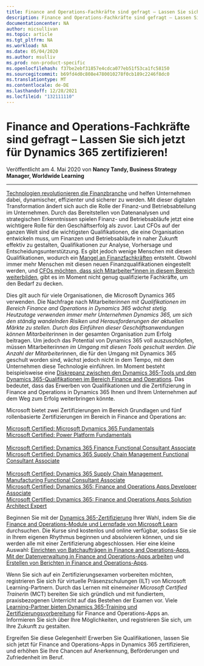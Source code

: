 ```yaml
---
title: Finance and Operations-Fachkräfte sind gefragt – Lassen Sie sich jetzt für Dynamics 365 zertifizieren! | Microsoft-Dokumentation
description: Finance and Operations-Fachkräfte sind gefragt – Lassen Sie sich jetzt für Dynamics 365 zertifizieren!
documentationcenter: NA
author: micsullivan
ms.topic: article
ms.tgt_pltfrm: NA
ms.workload: NA
ms.date: 05/04/2020
ms.author: msulliv
ms.prod: non-product-specific
ms.openlocfilehash: f37be2ebf31857e4cdca077eb51f53ca1fc58150
ms.sourcegitcommit: b69fd4d0c808e4780010278f0cb189c2246f8dc0
ms.translationtype: MT
ms.contentlocale: de-DE
ms.lasthandoff: 12/28/2021
ms.locfileid: "132111110"
---
```

# <a name="finance-and-operations-skills-needed-get-certified-in-dynamics-365-now"></a>Finance and Operations-Fachkräfte sind gefragt – Lassen Sie sich jetzt für Dynamics 365 zertifizieren!

Veröffentlicht am 4. Mai 2020 von **Nancy Tandy, Business Strategy Manager, Worldwide Learning**

___

[Technologien revolutionieren die Finanzbranche](https://cloudblogs.microsoft.com/dynamics365/bdm/2018/10/19/6-trends-that-will-redefine-finance-in-2019/) und helfen Unternehmen dabei, dynamischer, effizienter und sicherer zu werden. Mit dieser digitalen Transformation ändert sich auch die Rolle der Finanz-und Betriebsabteilung im Unternehmen. Durch das Bereitstellen von Datenanalysen und strategischen Erkenntnissen spielen Finanz- und Betriebsabläufe jetzt eine wichtigere Rolle für den Geschäftserfolg als zuvor. Laut CFOs auf der ganzen Welt sind die wichtigsten Qualifikationen, die eine Organisation entwickeln muss, um Finanzen und Betriebsabläufe in naher Zukunft effektiv zu gestalten, Qualifikationen zur Analyse, Vorhersage und Entscheidungsunterstützung. Es gibt jedoch wenige Menschen mit diesen Qualifikationen, wodurch ein [Mangel an Finanzfachkräften](https://deloitte.wsj.com/cfo/2019/03/19/bridging-the-finance-talent-gap/) entsteht. Obwohl immer mehr Menschen mit diesen neuen Finanzqualifikationen eingestellt werden, und [CFOs möchten, dass sich Mitarbeiter*innen in diesem Bereich weiterbilden](https://www.robertwalters.co.uk/content/dam/robert-walters/country/united-kingdom/files/whitepapers/Bridging-The-Skills-Gap-In-Finance-Functions.pdf), gibt es im Moment nicht genug qualifizierte Fachkräfte, um den Bedarf zu decken.

Dies gilt auch für viele Organisationen, die Microsoft Dynamics 365 verwenden. Die Nachfrage nach Mitarbeiter*innen mit Qualifikationen im Bereich Finance and Operations in Dynamics 365 wächst stetig. Heutzutage verwenden immer mehr Unternehmen Dynamics 365, um sich den ständig wandelnden Risiken und Herausforderungen der aktuellen Märkte zu stellen. Durch das Einführen dieser Geschäftsanwendungen können Mitarbeiter*innen in der gesamten Organisation zum Erfolg beitragen. Um jedoch das Potential von Dynamics 365 voll auszuschöpfen, müssen Mitarbeiter*innen im Umgang mit diesen Tools geschult werden. Die Anzahl der Mitarbeiter*innen, die für den Umgang mit Dynamics 365 geschult worden sind, wächst jedoch nicht in dem Tempo, mit dem Unternehmen diese Technologie einführen. Im Moment besteht beispielsweise eine [Diskrepanz zwischen den Dynamics 365-Tools und den Dynamics 365-Qualifikationen im Bereich Finance and Operations](https://www.nz365guy.com/dynamics-skill-gap-how-to-solve-it/). Das bedeutet, dass das Erwerben von Qualifikationen und die Zertifizierung in Finance and Operations in Dynamics 365 Ihnen und Ihrem Unternehmen auf dem Weg zum Erfolg weiterbringen könnte.

Microsoft bietet zwei Zertifizierungen im Bereich Grundlagen und fünf rollenbasierte Zertifizierungen im Bereich in Finance and Operations an:

[Microsoft Certified: Microsoft Dynamics 365 Fundamentals](https://docs.microsoft.com/learn/certifications/d365-fundamentals?wt.mc_id=mim_msl_blg_BLog17_prm_Blog17_202055)  
[Microsoft Certified: Power Platform Fundamentals](https://docs.microsoft.com/learn/certifications/power-platform-fundamentals?wt.mc_id=mim_msl_blg_Blog17_prm_BLog17_202055)  
<br/>
[Microsoft Certified: Dynamics 365 Finance Functional Consultant Associate](https://docs.microsoft.com/learn/certifications/d365-functional-consultant-financials?wt.mc_id=mim_msl_blg_Blog17_prm_Blog17_202055)  
[Microsoft Certified: Dynamics 365 Supply Chain Management Functional Consultant Associate](https://docs.microsoft.com/learn/certifications/d365-functional-consultant-supply-chain-management?wt.mc_id=mim_msl_blg_Blog17_prm_Blog17_202055)  
<br/>
[Microsoft Certified: Dynamics 365 Supply Chain Management, Manufacturing Functional Consultant Associate](https://docs.microsoft.com/learn/certifications/d365-functional-consultant-manufacturing?wt.mc_id=mim_msl_blg_Blog17_prm_BLog17_202055)  
[Microsoft Certified: Dynamics 365: Finance and Operations Apps Developer Associate](https://docs.microsoft.com/learn/certifications/d365-finance-and-operations-apps-developer-associate?wt.mc_id=mim_msl_blg_Blog17_prm_Blog17_202055)  
[Microsoft Certified: Dynamics 365: Finance and Operations Apps Solution Architect Expert](https://docs.microsoft.com/learn/certifications/d365-finance-and-operations-apps-solution-architect-expert?wt.mc_id=mim_msl_blg_Blog17_prm_BLog17_202055)  

Beginnen Sie mit der [Dynamics 365-Zertifizierung](https://docs.microsoft.com/learn/certifications/browse/?products=dynamics-finance%2Cdynamics-finance-operations&wt.mc_id=mim_msl_blg_Blog17_prm_Blog17_202055) Ihrer Wahl, indem Sie die [Finance and Operations-Module und Lernpfade von Microsoft Learn](https://docs.microsoft.com/learn/browse/?products=dynamics-finance-operations&wt.mc_id=mim_msl_blg_Blog17_prm_Blog17_202055) durchsuchen. Die Kurse sind kostenlos und online verfügbar, sodass Sie sie in Ihrem eigenen Rhythmus beginnen und absolvieren können, und sie werden alle mit einer Zertifizierung abgeschlossen. Hier eine kleine Auswahl: [Einrichten von Batchaufträgen in Finance and Operations-Apps](https://docs.microsoft.com/learn/modules/setup-batch-jobs-finance-operations/?wt.mc_id=mim_msl_blg_BLog17_prm_Blog17_202055), [Mit der Datenverwaltung in Finance and Operations-Apps arbeiten](https://docs.microsoft.com/learn/modules/work-data-management-finance-operations/?wt.mc_id=mim_msl_blg_Blog17_prm_Blog17_202055) und [Erstellen von Berichten in Finance and Operations-Apps](https://docs.microsoft.com/learn/modules/build-reports-finance-operations/?wt.mc_id=mim_msl_blg_Blog17_prm_BLog17_202055).

Wenn Sie sich auf ein Zertifizierungsexamen vorbereiten möchten, registrieren Sie sich für virtuelle Präsenzschulungen (ILT) von Microsoft Learning-Partnern. Durch das Lernen mit einem*einer Microsoft Certified Trainer*in (MCT) bereiten Sie sich gründlich und mit fundiertem, praxisbezogenen Unterricht auf das Bestehen der Examen vor. Viele [Learning-Partner bieten Dynamics 365-Training und Zertifizierungsvorbereitung](https://www.microsoft.com/en-us/learning/partners.aspx) für Finance and Operations-Apps an. Informieren Sie sich über Ihre Möglichkeiten, und registrieren Sie sich, um Ihre Zukunft zu gestalten.

Ergreifen Sie diese Gelegenheit! Erwerben Sie Qualifikationen, lassen Sie sich jetzt für Finance and Operations-Apps in Dynamics 365 zertifizieren, und erhöhen Sie Ihre Chancen auf Anerkennung, Beförderungen und Zufriedenheit im Beruf.